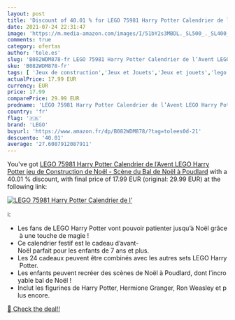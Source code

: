 ```yaml
---
layout: post
title: 'Discount of 40.01 % for LEGO 75981 Harry Potter Calendrier de l’'
date: 2021-07-24 22:31:47
image: 'https://m.media-amazon.com/images/I/51bY2s3MBDL._SL500_._SL400_.jpg'
comments: true
category: ofertas
author: 'tole.es'
slug: 'B082WDM878-fr LEGO 75981 Harry Potter Calendrier de l’Avent LEGO Harry...'
sku: 'B082WDM878-fr'
tags: [ 'Jeux de construction','Jeux et Jouets','Jeux et jouets','lego', ]
actualPrice: 17.99 EUR
currency: EUR
price: 17.99
comparePrice: 29.99 EUR
prodname: 'LEGO 75981 Harry Potter Calendrier de l’Avent LEGO Harry Potter jeu de Construction de Noël - Scène du Bal de Noël à Poudlard'
country: 'fr'
flag: '🇫🇷'
brand: 'LEGO'
buyurl: 'https://www.amazon.fr/dp/B082WDM878/?tag=tolees0d-21'
descuento: '40.01'
average: '27.6087912087911'
---
```


You've got [LEGO 75981 Harry Potter Calendrier de l’Avent LEGO Harry Potter jeu de Construction de Noël - Scène du Bal de Noël à Poudlard](https://www.amazon.fr/dp/B082WDM878/?tag=tolees0d-21) with a  40.01 % discount, with final price of 17.99 EUR (original: 29.99 EUR) at the following link:

[![LEGO 75981 Harry Potter Calendrier de l’](https://m.media-amazon.com/images/I/51bY2s3MBDL._SL500_._SL400_.jpg)](https://www.amazon.fr/dp/B082WDM878/?tag=tolees0d-21)

ℹ️:

- Les fans de LEGO Harry Potter vont pouvoir patienter jusqu’à Noël grâce à une touche de magie !
- Ce calendrier festif est le cadeau d’avant-Noël parfait pour les enfants de 7 ans et plus.
- Les 24 cadeaux peuvent être combinés avec les autres sets LEGO Harry Potter.
- Les enfants peuvent recréer des scènes de Noël à Poudlard, dont l’incroyable bal de Noël !
- Inclut les figurines de Harry Potter, Hermione Granger, Ron Weasley et plus encore.

[🛒 Check the deal!!](https://www.amazon.fr/dp/B082WDM878/?tag=tolees0d-21)
